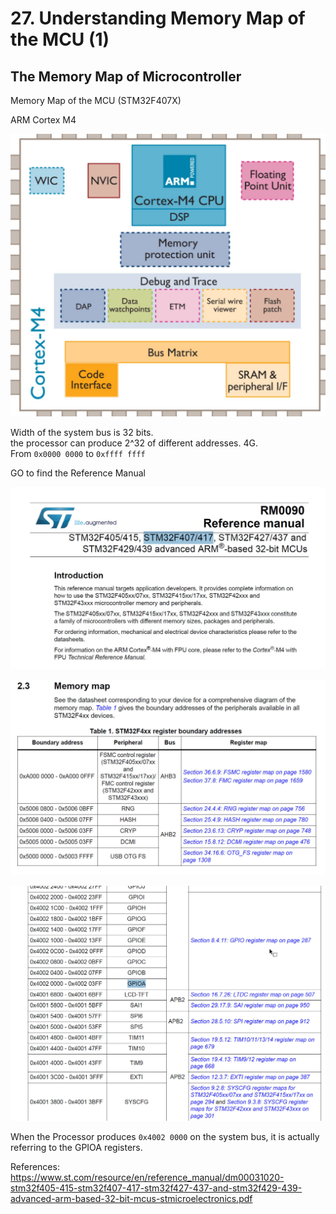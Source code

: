 # 27. Understanding Memory Map of the MCU (1)



## The Memory Map of Microcontroller

Memory Map of the MCU (STM32F407X)

ARM Cortex M4

![01](https://github.com/knightsummon/Mastering-Microcontroller-and-Embedded-Driver-Development/blob/main/7.%20Understanding%20MCU%20Memory%20Map/27.%20Understanding%20Memory%20Map%20of%20the%20MCU%20(1).assets/01.jpg)

Width of the system bus is 32 bits.  
the processor can produce 2^32 of different addresses. 4G.  
From `0x0000 0000` to `0xffff ffff`  

GO to find the Reference Manual

![02](https://github.com/knightsummon/Mastering-Microcontroller-and-Embedded-Driver-Development/blob/main/7.%20Understanding%20MCU%20Memory%20Map/27.%20Understanding%20Memory%20Map%20of%20the%20MCU%20(1).assets/02.jpg)

![03](https://github.com/knightsummon/Mastering-Microcontroller-and-Embedded-Driver-Development/blob/main/7.%20Understanding%20MCU%20Memory%20Map/27.%20Understanding%20Memory%20Map%20of%20the%20MCU%20(1).assets/03.jpg)

![04](https://github.com/knightsummon/Mastering-Microcontroller-and-Embedded-Driver-Development/blob/main/7.%20Understanding%20MCU%20Memory%20Map/27.%20Understanding%20Memory%20Map%20of%20the%20MCU%20(1).assets/04.jpg)

When the Processor produces `0x4002 0000` on the system bus, it is actually referring to the GPIOA registers.

References: https://www.st.com/resource/en/reference_manual/dm00031020-stm32f405-415-stm32f407-417-stm32f427-437-and-stm32f429-439-advanced-arm-based-32-bit-mcus-stmicroelectronics.pdf
